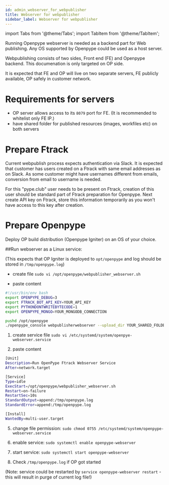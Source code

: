 ```yaml
---
id: admin_webserver_for_webpublisher
title: Webserver for webpublisher
sidebar_label: Webserver for webpublisher
---
```


import Tabs from '@theme/Tabs';
import TabItem from '@theme/TabItem';

Running Openpype webserver is needed as a backend part for Web publishing. 
Any OS supported by Openpype could be used as a host server.

Webpublishing consists of two sides, Front end (FE) and Openpype backend. This documenation is only targeted on OP side.

It is expected that FE and OP will live on two separate servers, FE publicly available, OP safely in customer network.

# Requirements for servers
- OP server allows access to its `8079` port for FE. (It is recommended to whitelist only FE IP.)
- have shared folder for published resources (images, workfiles etc) on both servers

# Prepare Ftrack
Current webpublish process expects authentication via Slack. It is expected that customer has users created on a Ftrack
with same email addresses as on Slack. As some customer might have usernames different from emails, conversion from email to username is needed.

For this "pype.club" user needs to be present on Ftrack, creation of this user should be standard part of Ftrack preparation for Openpype.
Next create API key on Ftrack, store this information temporarily as you won't have access to this key after creation.


# Prepare Openpype

Deploy OP build distribution (Openpype Igniter) on an OS of your choice.

##Run webserver as a Linux service:

(This expects that OP Igniter is deployed to `opt/openpype` and log should be stored in `/tmp/openpype.log`)

- create file `sudo vi /opt/openpype/webpublisher_webserver.sh`

- paste content
```sh
#!/usr/bin/env bash
export OPENPYPE_DEBUG=3
export FTRACK_BOT_API_KEY=YOUR_API_KEY
export PYTHONDONTWRITEBYTECODE=1
export OPENPYPE_MONGO=YOUR_MONGODB_CONNECTION

pushd /opt/openpype
./openpype_console webpublisherwebserver --upload_dir YOUR_SHARED_FOLDER_ON_HOST  --executable /opt/openpype/openpype_console  > /tmp/openpype.log 2>&1
```

1. create service file `sudo vi /etc/systemd/system/openpye-webserver.service`

2. paste content
```sh
[Unit]
Description=Run OpenPype Ftrack Webserver Service
After=network.target

[Service]
Type=idle
ExecStart=/opt/openpype/webpublisher_webserver.sh
Restart=on-failure
RestartSec=10s
StandardOutput=append:/tmp/openpype.log
StandardError=append:/tmp/openpype.log

[Install]
WantedBy=multi-user.target
```

5.  change file permission:
    `sudo chmod 0755 /etc/systemd/system/openpype-webserver.service`

6.  enable service:
    `sudo systemctl enable openpype-webserver`

7.  start service:
    `sudo systemctl start openpype-webserver`
    
8. Check `/tmp/openpype.log` if OP got started

(Note: service could be restarted by `service openpype-webserver restart` - this will result in purge of current log file!)